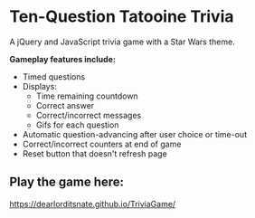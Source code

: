 # Ten-Question Tatooine Trivia

A jQuery and JavaScript trivia game with a Star Wars theme.

**Gameplay features include:**
* Timed questions
* Displays:
    * Time remaining countdown
    * Correct answer
    * Correct/incorrect messages
    * Gifs for each question
* Automatic question-advancing after user choice or time-out
* Correct/incorrect counters at end of game
* Reset button that doesn't refresh page

## Play the game here:

https://dearlorditsnate.github.io/TriviaGame/